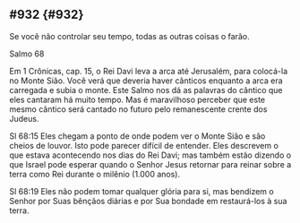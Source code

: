 ## #932 {#932}

Se você não controlar seu tempo, todas as outras coisas o farão.

Salmo 68

Em 1 Crônicas, cap. 15, o Rei Davi leva a arca até Jerusalém, para colocá-la no Monte Sião. Você verá que deveria haver cânticos enquanto a arca era carregada e subia o monte. Este Salmo nos dá as palavras do cântico que eles cantaram há muito tempo. Mas é maravilhoso perceber que este mesmo cântico será cantado no futuro pelo remanescente crente dos Judeus.

Sl 68:15 Eles chegam a ponto de onde podem ver o Monte Sião e são cheios de louvor. Isto pode parecer difícil de entender. Eles descrevem o que estava acontecendo nos dias do Rei Davi; mas também estão dizendo o que Israel pode esperar quando o Senhor Jesus retornar para reinar sobre a terra como Rei durante o milênio (1.000 anos).

Sl 68:19 Eles não podem tomar qualquer glória para si, mas bendizem o Senhor por Suas bênçãos diárias e por Sua bondade em restaurá-los à sua terra.